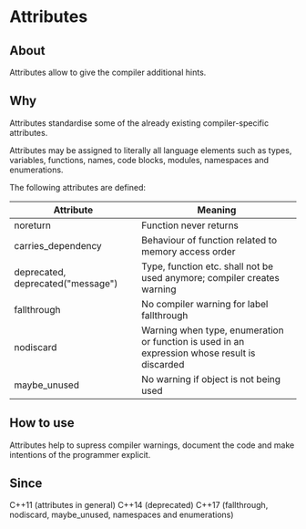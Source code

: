 # Attributes

## About

Attributes allow to give the compiler additional hints.

## Why

Attributes standardise some of the already existing compiler-specific
attributes.

Attributes may be assigned to literally all language elements such as
types, variables, functions, names, code blocks, modules, namespaces
and enumerations.

The following attributes are defined:

| Attribute                         | Meaning                                                                                       |
|-----------------------------------|-----------------------------------------------------------------------------------------------|
| noreturn                          | Function never returns                                                                        |
| carries_dependency                | Behaviour of function related to memory access order                                          |
| deprecated, deprecated("message") | Type, function etc. shall not be used anymore; compiler creates warning                       |
| fallthrough                       | No compiler warning for label fallthrough                                                     |
| nodiscard                         | Warning when type, enumeration or function is used in an expression whose result is discarded |
| maybe_unused                      | No warning if object is not being used                                                        |

## How to use

Attributes help to supress compiler warnings, document the code and make intentions of the programmer explicit.

## Since
C++11 (attributes in general)
C++14 (deprecated)
C++17 (fallthrough, nodiscard, maybe_unused, namespaces and enumerations)
